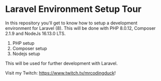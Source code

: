 # Laravel Environment Setup Tour

In this repository you'll get to know how to setup a development environment for Laravel (8). This will be done with PHP 8.0.12, Composer 2.1.9 and NodeJs 16.13.0 LTS.

1. PHP setup
2. Composer setup
3. Nodejs setup

This will be used for further development with Laravel.

Visit my Twitch: https://www.twitch.tv/mrcodingduck!